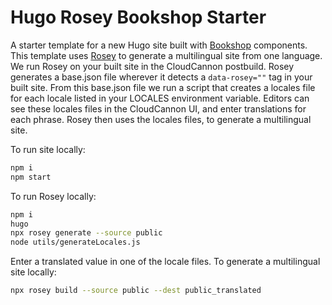 # Hugo Rosey Bookshop Starter

A starter template for a new Hugo site built with [Bookshop](https://github.com/CloudCannon/bookshop) components.
This template uses [Rosey](https://rosey.app/) to generate a multilingual site from one language.
We run Rosey on your built site in the CloudCannon postbuild.
Rosey generates a base.json file wherever it detects a ```data-rosey=""``` tag in your built site.
From this base.json file we run a script that creates a locales file for each locale listed in your LOCALES environment variable.
Editors can see these locales files in the CloudCannon UI, and enter translations for each phrase.
Rosey then uses the locales files, to generate a multilingual site.

To run site locally:
```bash
npm i
npm start
```

To run Rosey locally:
```bash
npm i
hugo
npx rosey generate --source public
node utils/generateLocales.js
```
Enter a translated value in one of the locale files.
To generate a multilingual site locally:
```bash
npx rosey build --source public --dest public_translated
```